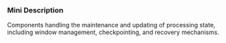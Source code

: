 ### Mini Description

Components handling the maintenance and updating of processing state, including window management, checkpointing, and recovery mechanisms.
